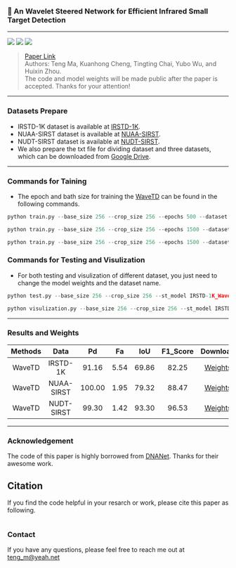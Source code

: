 ### 📖 An Wavelet Steered Network for Efficient Infrared Small Target Detection

<hr/>

[![](https://img.shields.io/badge/Building-Done-green.svg?style=flat-square)](https://github.com/Fortuneteller6/WaveTD) ![](https://img.shields.io/badge/Language-Python-blue.svg?style=flat-square) [![](https://img.shields.io/badge/License-MIT-purple.svg?style=flat-square)](./LICENSE)

> [Paper Link]()  
> Authors: Teng Ma, Kuanhong Cheng, Tingting Chai, Yubo Wu, and Huixin Zhou. <br/>
> The code and model weights will be made public after the paper is accepted. Thanks for your attention!

<hr/>

### Datasets Prepare

- IRSTD-1K dataset is available at [IRSTD-1K](https://github.com/RuiZhang97/ISNet).
- NUAA-SIRST dataset is available at [NUAA-SIRST](https://github.com/YimianDai/sirst).
- NUDT-SIRST dataset is available at [NUDT-SIRST](https://github.com/YeRen123455/Infrared-Small-Target-Detection).
- We also prepare the txt file for dividing dataset and three datasets, which can be downloaded from [Google Drive]().

<hr/>

### Commands for Taining

- The epoch and bath size for training the [WaveTD](https://github.com/Fortuneteller6/WaveTD) can be found in the following commands.

```python
python train.py --base_size 256 --crop_size 256 --epochs 500 --dataset IRSTD-1K --split_method 80_20 --model WaveTD --deep_supervision True --train_batch_size 8 --test_batch_size 8 --mode TXT
```

```python
python train.py --base_size 256 --crop_size 256 --epochs 1500 --dataset NUAA-SIRST --split_method 80_20 --model WaveTD --deep_supervision True --train_batch_size 4 --test_batch_size 4 --mode TXT
```

```python
python train.py --base_size 256 --crop_size 256 --epochs 1500 --dataset NUDT-SIRST --split_method 80_20 --model WaveTD --deep_supervision True --train_batch_size 8 --test_batch_size 8 --mode TXT
```

### Commands for Testing and Visulization

- For both testing and visulization of different dataset, you just need to change the model weights and the dataset name.

```python
python test.py --base_size 256 --crop_size 256 --st_model IRSTD-1K_WaveTD_05_05_2024_13_04_42_wDS --model_dir IRSTD-1K_WaveTD_05_05_2024_13_04_42_wDS/mIoU__WaveTD_IRSTD-1K_epoch.pth.tar --dataset IRSTD-1K --split_method 80_20 --model WaveTD --deep_supervision True --test_batch_size 1 --mode TXT
```

```python
python visulization.py --base_size 256 --crop_size 256 --st_model IRSTD-1K_WaveTD_05_05_2024_13_04_42_wDS --model_dir IRSTD-1K_WaveTD_05_05_2024_13_04_42_wDS/mIoU__WaveTD_IRSTD-1K_epoch.pth.tar --dataset IRSTD-1K --split_method 80_20 --model WaveTD --deep_supervision True --test_batch_size 1 --mode TXT
```

<hr/>

### Results and Weights

| Methods |    Data    |   Pd   |  Fa  |  IoU  | F1_Score |  Download   |
| :-----: | :--------: | :----: | :--: | :---: | :------: | :---------: |
| WaveTD  |  IRSTD-1K  | 91.16  | 5.54 | 69.86 |  82.25   | [Weights]() |
| WaveTD  | NUAA-SIRST | 100.00 | 1.95 | 79.32 |  88.47   | [Weights]() |
| WaveTD  | NUDT-SIRST | 99.30  | 1.42 | 93.30 |  96.53   | [Weights]() |

<hr/>

### Acknowledgement

The code of this paper is highly borrowed from [DNANet](https://github.com/YeRen123455/Infrared-Small-Target-Detection). Thanks for their awesome work.

## Citation

If you find the code helpful in your resarch or work, please cite this paper as following.

```

```

### Contact

If you have any questions, please feel free to reach me out at teng_m@yeah.net
